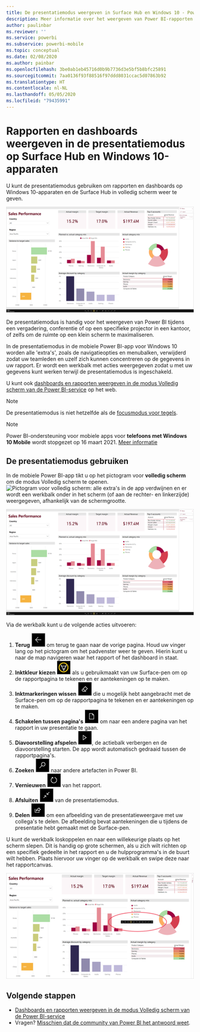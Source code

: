 ```yaml
---
title: De presentatiemodus weergeven in Surface Hub en Windows 10 - Power BI
description: Meer informatie over het weergeven van Power BI-rapporten in Surface Hub en het weergeven van Power BI-dashboards, -rapporten en -tegels in de modus Volledig scherm op Windows 10-apparaten.
author: paulinbar
ms.reviewer: ''
ms.service: powerbi
ms.subservice: powerbi-mobile
ms.topic: conceptual
ms.date: 02/08/2020
ms.author: painbar
ms.openlocfilehash: 3be0ab1eb45716d0b9b7736d3e5bf5b8bfc25891
ms.sourcegitcommit: 7aa0136f93f88516f97ddd8031ccac5d07863b92
ms.translationtype: HT
ms.contentlocale: nl-NL
ms.lasthandoff: 05/05/2020
ms.locfileid: "79435991"
---
```

# <a name="view-reports-and-dashboards-in-presentation-mode-on-surface-hub-and-windows-10-devices"></a>Rapporten en dashboards weergeven in de presentatiemodus op Surface Hub en Windows 10-apparaten
U kunt de presentatiemodus gebruiken om rapporten en dashboards op Windows 10-apparaten en de Surface Hub in volledig scherm weer te geven. 

![Rapporten in de modus Volledig scherm](./media/mobile-windows-10-app-presentation-mode/power-bi-presentation-mode-2.png)

De presentatiemodus is handig voor het weergeven van Power BI tijdens een vergadering, conferentie of op een specifieke projector in een kantoor, of zelfs om de ruimte op een klein scherm te maximaliseren. 

In de presentatiemodus in de mobiele Power BI-app voor Windows 10 worden alle 'extra's', zoals de navigatieopties en menubalken, verwijderd zodat uw teamleden en uzelf zich kunnen concentreren op de gegevens in uw rapport. Er wordt een werkbalk met acties weergegeven zodat u met uw gegevens kunt werken terwijl de presentatiemodus is ingeschakeld.

U kunt ook [dashboards en rapporten weergeven in de modus Volledig scherm van de Power BI-service](../end-user-focus.md) op het web.

> [!NOTE]
> De presentatiemodus is niet hetzelfde als de [focusmodus voor tegels](mobile-tiles-in-the-mobile-apps.md).

>[!NOTE]
>Power BI-ondersteuning voor mobiele apps voor **telefoons met Windows 10 Mobile** wordt stopgezet op 16 maart 2021. [Meer informatie](https://go.microsoft.com/fwlink/?linkid=2121400)

## <a name="use-presentation-mode"></a>De presentatiemodus gebruiken
In de mobiele Power BI-app tikt u op het pictogram voor **volledig scherm** om de modus Volledig scherm te openen.
![Pictogram voor volledig scherm](././media/mobile-windows-10-app-presentation-mode/power-bi-full-screen-icon.png): alle extra's in de app verdwijnen en er wordt een werkbalk onder in het scherm (of aan de rechter- en linkerzijde) weergegeven, afhankelijk van de schermgrootte.

![Rapport in de modus Volledig scherm met werkbalken aan de zijkant](./media/mobile-windows-10-app-presentation-mode/power-bi-presentation-mode-2.png)

Via de werkbalk kunt u de volgende acties uitvoeren:

1. **Terug** ![pictogram Terug](./media/mobile-windows-10-app-presentation-mode/power-bi-windows-10-presentation-back-icon.png) om terug te gaan naar de vorige pagina. Houd uw vinger lang op het pictogram om het padvenster weer te geven. Hierin kunt u naar de map navigeren waar het rapport of het dashboard in staat.
2. **Inktkleur kiezen** ![inktpictogram](./media/mobile-windows-10-app-presentation-mode/power-bi-windows-10-presentation-ink-icon.png) als u gebruikmaakt van uw Surface-pen om op de rapportpagina te tekenen en er aantekeningen op te maken.
3. **Inktmarkeringen wissen** ![pictogram gum](./media/mobile-windows-10-app-presentation-mode/power-bi-windows-10-presentation-eraser-icon.png) die u mogelijk hebt aangebracht met de Surface-pen om op de rapportpagina te tekenen en er aantekeningen op te maken.  
4. **Schakelen tussen pagina's** ![pictogram voor paginering](./media/mobile-windows-10-app-presentation-mode/power-bi-windows-10-presentation-pages-icon.png) om naar een andere pagina van het rapport in uw presentatie te gaan.
5. **Diavoorstelling afspelen** ![pictogram Afspelen](./media/mobile-windows-10-app-presentation-mode/power-bi-windows-10-presentation-play-icon.png), de actiebalk verbergen en de diavoorstelling starten. De app wordt automatisch gedraaid tussen de rapportpagina's. 
6. **Zoeken** ![pictogram Zoeken](./media/mobile-windows-10-app-presentation-mode/power-bi-windows-10-presentation-search-icon.png) naar andere artefacten in Power BI.
7. **Vernieuwen** ![pictogram Vernieuwen](./media/mobile-windows-10-app-presentation-mode/power-bi-windows-10-presentation-refresh-icon.png) van het rapport.
8. **Afsluiten** ![Modus volledig scherm afsluiten](./media/mobile-windows-10-app-presentation-mode/power-bi-windows-10-exit-full-screen-icon.png) van de presentatiemodus.
8. **Delen** ![pictogram delen](./media/mobile-windows-10-app-presentation-mode/power-bi-windows-10-share-icon.png) om een afbeelding van de presentatieweergave met uw collega's te delen. De afbeelding bevat aantekeningen die u tijdens de presentatie hebt gemaakt met de Surface-pen.

U kunt de werkbalk loskoppelen en naar een willekeurige plaats op het scherm slepen. Dit is handig op grote schermen, als u zich wilt richten op een specifiek gedeelte in het rapport en u de hulpprogramma's in de buurt wilt hebben. Plaats hiervoor uw vinger op de werkbalk en swipe deze naar het rapportcanvas.

![Rapport in de presentatiemodus met een losgekoppelde werkbalk](./media/mobile-windows-10-app-presentation-mode/power-bi-windows-10-presentation-drag-toolbar-2.png)


## <a name="next-steps"></a>Volgende stappen
* [Dashboards en rapporten weergeven in de modus Volledig scherm van de Power BI-service](../end-user-focus.md)
* Vragen? [Misschien dat de community van Power BI het antwoord weet](https://community.powerbi.com/).

